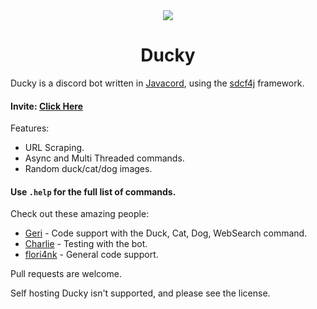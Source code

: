 <div align="center">
<img src=https://cdn.discordapp.com/avatars/805150455378345994/bf0f920b56e75cbe1f567c8652f3710e.png?size=256alt="DuckyPic">

# Ducky
</div>

Ducky is a discord bot written in [Javacord](https://github.com/Javacord/Javacord), using the [sdcf4j](https://github.com/Bastian/sdcf4j) framework.

#### Invite: [Click Here](https://ducky.hahota.net/)

Features:
- URL Scraping.
- Async and Multi Threaded commands.
- Random duck/cat/dog images.

#### Use `.help` for the full list of commands.

Check out these amazing people: 

- [Geri](https://github.com/NotGeri) - Code support with the Duck, Cat, Dog, WebSearch command.
- [Charlie](https://github.com/TTRCharlie) - Testing with the bot.
- [flori4nk](https://github.com/flori4nk) - General code support.

Pull requests are welcome.

Self hosting Ducky isn't supported, and please see the license.
